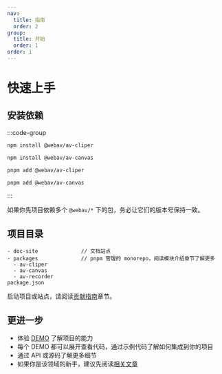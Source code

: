 ```yaml
---
nav:
  title: 指南
  order: 2
group:
  title: 开始
  order: 1
order: 1
---
```


# 快速上手

## 安装依赖

:::code-group

```bash [npm]
npm install @webav/av-cliper

npm install @webav/av-canvas
```

```bash [pnpm]
pnpm add @webav/av-cliper

pnpm add @webav/av-canvas
```

:::

如果你先项目依赖多个 `@webav/*` 下的包，务必让它们的版本号保持一致。

## 项目目录

```
- doc-site              // 文档站点
- packages              // pnpm 管理的 monorepo，阅读模块介绍章节了解更多
  - av-cliper
  - av-canvas
  - av-recorder
package.json
```

启动项目或站点，请阅读[贡献指南](./contribution)章节。

## 更进一步

- 体验 [DEMO](../demo) 了解项目的能力
- 每个 DEMO 都可以展开查看代码，通过示例代码了解如何集成到你的项目
- 通过 API 或源码了解更多细节
- 如果你是该领域的新手，建议先阅读[相关文章](../article)
